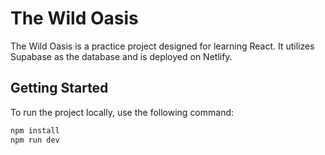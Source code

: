 # The Wild Oasis

The Wild Oasis is a practice project designed for learning React. It utilizes Supabase as the database and is deployed on Netlify.

## Getting Started

To run the project locally, use the following command:

```bash
npm install
npm run dev
```

